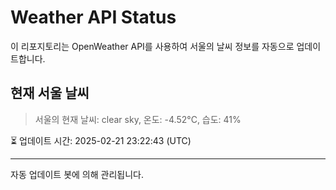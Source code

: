 
# Weather API Status

이 리포지토리는 OpenWeather API를 사용하여 서울의 날씨 정보를 자동으로 업데이트합니다.

## 현재 서울 날씨
> 서울의 현재 날씨: clear sky, 온도: -4.52°C, 습도: 41%

⏳ 업데이트 시간: 2025-02-21 23:22:43 (UTC)

---
자동 업데이트 봇에 의해 관리됩니다.
